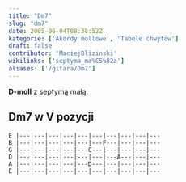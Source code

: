 ```yaml
---
title: "Dm7"
slug: "dm7"
date: 2005-06-04T08:38:52Z
kategorie: ['Akordy mollowe', 'Tabele chwytów']
draft: false
contributor: 'MaciejBlizinski'
wikilinks: ['septyma_ma%C5%82a']
aliases: ['/gitara/Dm7']
---
```

**D-moll** z septymą małą<!-- link nie odnosił się do niczego: 'Dm7' ('content/parked/tabele-chwytow/Dm7.md') links to 'septyma_mała' ('content/parked/tabele-chwytow/septyma_mała.md') and that does not exist -->.

## Dm7 w V pozycji


```
E |---|---|---|---|---|---|---|---|---|---
B |---|---|---|---|---|---F---|---|---|---
G |---|---|---|---|---C---|---|---|---|---
D |---|---|---|---|---|---|---A---|---|---
A |---|---|---|---|---D---|---|---|---|---
E |---|---|---|---|---|---|---|---|---|---
```



